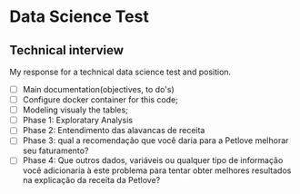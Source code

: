# Data Science Test 
## Technical interview
My response for a technical data science test and position.

- [ ] Main documentation(objectives, to do's)
- [ ] Configure docker container for this code;
- [ ] Modeling visualy the tables;
- [ ] Phase 1: Exploratary Analysis
- [ ] Phase 2: Entendimento das alavancas de receita
- [ ] Phase 3: qual a recomendação que você daria para a Petlove melhorar seu faturamento?
- [ ] Phase 4: Que outros dados, variáveis ou qualquer tipo de informação você adicionaria à este problema para tentar obter melhores resultados na explicação da receita da Petlove?
